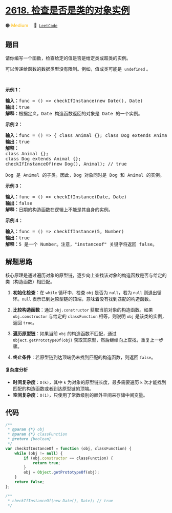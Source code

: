 # [2618. 检查是否是类的对象实例](https://leetcode.com/problems/check-if-object-instance-of-class)

🟠 <font color=#ffb800>Medium</font>&emsp; 🔗&ensp;[`LeetCode`](https://leetcode.com/problems/check-if-object-instance-of-class)

## 题目

<p>请你编写一个函数，检查给定的值是否是给定类或超类的实例。</p>

<p>可以传递给函数的数据类型没有限制。例如，值或类可能是&nbsp; <code>undefined</code> 。</p>

<p>&nbsp;</p>

<p><strong>示例 1：</strong></p>

<pre>
<b>输入：</b>func = () =&gt; checkIfInstance(new Date(), Date)
<b>输出：</b>true
<strong>解释：</strong>根据定义，Date 构造函数返回的对象是 Date 的一个实例。
</pre>

<p><strong>示例 2：</strong></p>

<pre>
<b>输入：</b>func = () =&gt; { class Animal {}; class Dog extends Animal {}; return checkIfInstance(new Dog(), Animal); }
<b>输出：</b>true
<strong>解释：</strong>
class Animal {};
class Dog extends Animal {};
checkIfInstanceOf(new Dog(), Animal); // true

Dog 是 Animal 的子类。因此，Dog 对象同时是 Dog 和 Animal 的实例。</pre>

<p><strong>示例 3：</strong></p>

<pre>
<b>输入：</b>func = () =&gt; checkIfInstance(Date, Date)
<b>输出：</b>false
<strong>解释：</strong>日期的构造函数在逻辑上不能是其自身的实例。
</pre>

<p><strong>示例 4：</strong></p>

<pre>
<b>输入：</b>func = () =&gt; checkIfInstance(5, Number)
<b>输出：</b>true
<strong>解释：</strong>5 是一个 Number。注意，"instanceof" 关键字将返回 false。</pre>


## 解题思路

核心原理是通过遍历对象的原型链，逐步向上查找该对象的构造函数是否与给定的类（构造函数）相匹配。

1. **初始化检查**：在 `while` 循环中，检查 `obj` 是否为 `null`，若为 `null` 则退出循环。`null` 表示已到达原型链的顶端，意味着没有找到匹配的构造函数。

2. **比较构造函数**：通过 `obj.constructor` 获取当前对象的构造函数。如果 `obj.constructor` 与给定的 `classFunction` 相等，则说明 `obj` 是该类的实例，返回 `true`。

3. **遍历原型链**：如果当前 `obj` 的构造函数不匹配，通过 `Object.getPrototypeOf(obj)` 获取其原型，然后继续向上查找，重复上一步骤。

4. **终止条件**：若原型链到达顶端仍未找到匹配的构造函数，则返回 `false`。

#### 复杂度分析

- **时间复杂度**：`O(k)`，其中 `k` 为对象的原型链长度，最多需要遍历 `k` 次才能找到匹配的构造函数或者到达原型链的顶端。
- **空间复杂度**：`O(1)`，只使用了常数级别的额外空间来存储中间变量。

## 代码

```javascript
/**
 * @param {*} obj
 * @param {*} classFunction
 * @return {boolean}
 */
var checkIfInstanceOf = function (obj, classFunction) {
	while (obj != null) {
		if (obj.constructor == classFunction) {
			return true;
		}
		obj = Object.getPrototypeOf(obj);
	}
	return false;
};

/**
 * checkIfInstanceOf(new Date(), Date); // true
 */
```
